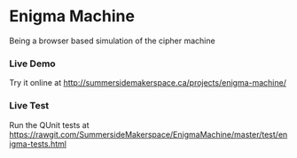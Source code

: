 # Enigma Machine
Being a browser based simulation of the cipher machine

### Live Demo
Try it online at http://summersidemakerspace.ca/projects/enigma-machine/

### Live Test
Run the QUnit tests at https://rawgit.com/SummersideMakerspace/EnigmaMachine/master/test/enigma-tests.html
